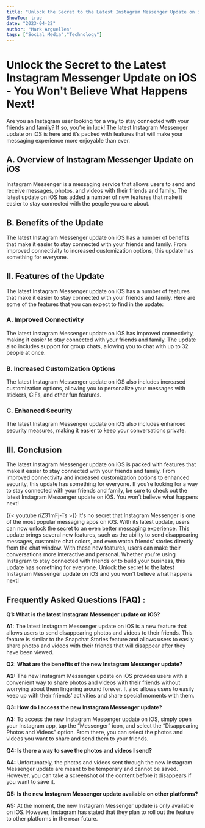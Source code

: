 ```yaml
---
title: "Unlock the Secret to the Latest Instagram Messenger Update on iOS - You Won't Believe What Happens Next!"
ShowToc: true 
date: "2023-04-22"
author: "Mark Arguelles" 
tags: ["Social Media","Technology"]
---
```

# Unlock the Secret to the Latest Instagram Messenger Update on iOS - You Won't Believe What Happens Next!

Are you an Instagram user looking for a way to stay connected with your friends and family? If so, you’re in luck! The latest Instagram Messenger update on iOS is here and it’s packed with features that will make your messaging experience more enjoyable than ever.

## A. Overview of Instagram Messenger Update on iOS

Instagram Messenger is a messaging service that allows users to send and receive messages, photos, and videos with their friends and family. The latest update on iOS has added a number of new features that make it easier to stay connected with the people you care about.

## B. Benefits of the Update

The latest Instagram Messenger update on iOS has a number of benefits that make it easier to stay connected with your friends and family. From improved connectivity to increased customization options, this update has something for everyone.

## II. Features of the Update

The latest Instagram Messenger update on iOS has a number of features that make it easier to stay connected with your friends and family. Here are some of the features that you can expect to find in the update:

### A. Improved Connectivity

The latest Instagram Messenger update on iOS has improved connectivity, making it easier to stay connected with your friends and family. The update also includes support for group chats, allowing you to chat with up to 32 people at once.

### B. Increased Customization Options

The latest Instagram Messenger update on iOS also includes increased customization options, allowing you to personalize your messages with stickers, GIFs, and other fun features.

### C. Enhanced Security

The latest Instagram Messenger update on iOS also includes enhanced security measures, making it easier to keep your conversations private.

## III. Conclusion

The latest Instagram Messenger update on iOS is packed with features that make it easier to stay connected with your friends and family. From improved connectivity and increased customization options to enhanced security, this update has something for everyone. If you’re looking for a way to stay connected with your friends and family, be sure to check out the latest Instagram Messenger update on iOS. You won’t believe what happens next!

{{< youtube riZ31mFj-Ts >}} 
It's no secret that Instagram Messenger is one of the most popular messaging apps on iOS. With its latest update, users can now unlock the secret to an even better messaging experience. This update brings several new features, such as the ability to send disappearing messages, customize chat colors, and even watch friends' stories directly from the chat window. With these new features, users can make their conversations more interactive and personal. Whether you're using Instagram to stay connected with friends or to build your business, this update has something for everyone. Unlock the secret to the latest Instagram Messenger update on iOS and you won't believe what happens next!

## Frequently Asked Questions (FAQ) :
**Q1: What is the latest Instagram Messenger update on iOS?**

**A1:** The latest Instagram Messenger update on iOS is a new feature that allows users to send disappearing photos and videos to their friends. This feature is similar to the Snapchat Stories feature and allows users to easily share photos and videos with their friends that will disappear after they have been viewed. 

**Q2: What are the benefits of the new Instagram Messenger update?**

**A2:** The new Instagram Messenger update on iOS provides users with a convenient way to share photos and videos with their friends without worrying about them lingering around forever. It also allows users to easily keep up with their friends’ activities and share special moments with them. 

**Q3: How do I access the new Instagram Messenger update?**

**A3:** To access the new Instagram Messenger update on iOS, simply open your Instagram app, tap the “Messenger” icon, and select the “Disappearing Photos and Videos” option. From there, you can select the photos and videos you want to share and send them to your friends. 

**Q4: Is there a way to save the photos and videos I send?**

**A4:** Unfortunately, the photos and videos sent through the new Instagram Messenger update are meant to be temporary and cannot be saved. However, you can take a screenshot of the content before it disappears if you want to save it. 

**Q5: Is the new Instagram Messenger update available on other platforms?**

**A5:** At the moment, the new Instagram Messenger update is only available on iOS. However, Instagram has stated that they plan to roll out the feature to other platforms in the near future.


